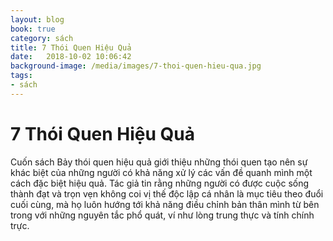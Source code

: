 ```yaml
---
layout: blog
book: true
category: sách
title: 7 Thói Quen Hiệu Quả
date:   2018-10-02 10:06:42
background-image: /media/images/7-thoi-quen-hieu-qua.jpg
tags:
- sách
---
```

#  7 Thói Quen Hiệu Quả

Cuốn sách Bảy thói quen hiệu quả giới thiệu những thói quen tạo nên sự khác biệt của những người có khả năng xử lý các vấn đề quanh mình một cách đặc biệt hiệu quả. Tác giả tin rằng những người có được cuộc sống thành đạt và trọn vẹn không coi vị thế độc lập cá nhân là mục tiêu theo đuổi cuối cùng, mà họ luôn hướng tới khả năng điều chỉnh bản thân mình từ bên trong với những nguyên tắc phổ quát, ví như lòng trung thực và tính chính trực.
 